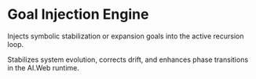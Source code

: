 # Goal Injection Engine

Injects symbolic stabilization or expansion goals into the active recursion loop.

Stabilizes system evolution, corrects drift, and enhances phase transitions in the AI.Web runtime.
